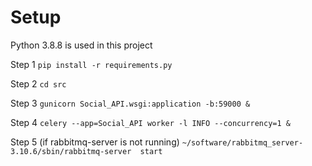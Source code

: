 # Setup

Python 3.8.8 is used in this project

Step 1
    `pip install -r requirements.py`

Step 2
    `cd src`

Step 3
    `gunicorn Social_API.wsgi:application -b:59000 &`

Step 4
    `celery --app=Social_API worker -l INFO --concurrency=1 &`

Step 5
    (if rabbitmq-server  is not running)
    `~/software/rabbitmq_server-3.10.6/sbin/rabbitmq-server  start`
